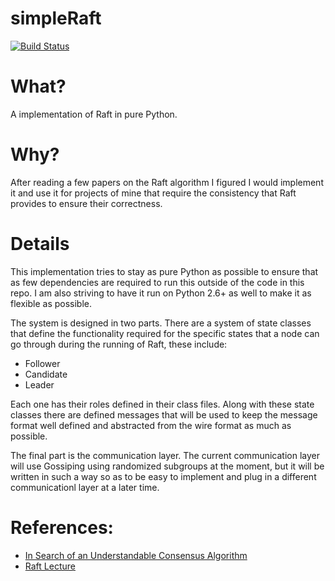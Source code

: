 simpleRaft
==========
[![Build Status](https://travis-ci.org/streed/simpleRaft.png?branch=master)](https://travis-ci.org/streed/simpleRaft)

What?
=====
A implementation of Raft in pure Python. 

Why?
====
After reading a few papers on the Raft algorithm I figured I would implement it and use it for projects of mine that require the 
consistency that Raft provides to ensure their correctness.

Details
=======

This implementation tries to stay as pure Python as possible to ensure that as few dependencies are required to run this outside of the code in this repo.
I am also striving to have it run on Python 2.6+ as well to make it as flexible as possible. 

The system is designed in two parts. There are a system of state classes that define the functionality required for the specific states that a node can
go through during the running of Raft, these include:

* Follower
* Candidate
* Leader

Each one has their roles defined in their class files. Along with these state classes there are defined messages that will be used to keep the 
message format well defined and abstracted from the wire format as much as possible. 

The final part is the communication layer. The current communication layer will use Gossiping using randomized subgroups at the moment, but it will
be written in such a way so as to be easy to implement and plug in a different communicationl layer at a later time.

References:
==========
* [In Search of an Understandable Consensus Algorithm](https://ramcloud.stanford.edu/wiki/download/attachments/11370504/raft.pdf)
* [Raft Lecture](http://www.youtube.com/watch?v=YbZ3zDzDnrw)
